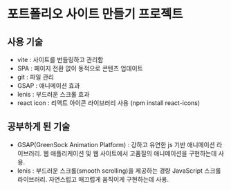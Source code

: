 # 포트폴리오 사이트 만들기 프로젝트

## 사용 기술

- vite : 사이트를 번들링하고 관리함
- SPA : 페이지 전환 없이 동적으로 콘텐츠 업데이트
- git : 파일 관리
- GSAP : 애니메이션 효과
- lenis : 부드러운 스크롤 효과
- react icon : 리액트 아이콘 라이브러리 사용 (npm install react-icons)

## 공부하게 된 기술

- GSAP(GreenSock Animation Platform) : 강하고 유연한 js 기반 애니메이션 라이브러리. 웹 애플리케이션 및 웹 사이트에서 고품질의 애니메이션을 구현하는데 사용.
- lenis : 부드러운 스크롤(smooth scrolling)을 제공하는 경량 JavaScript 스크롤 라이브러리. 자연스럽고 매끄럽게 움직이게 구현하는데 사용.
